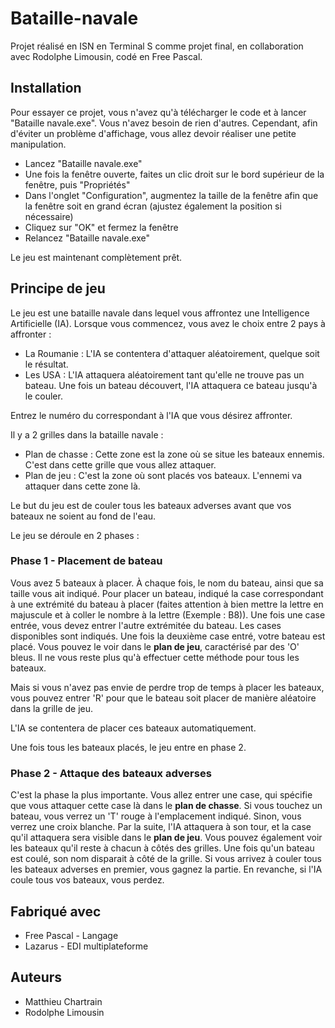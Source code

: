 # Bataille-navale
Projet réalisé en ISN en Terminal S comme projet final, en collaboration avec Rodolphe Limousin, codé en Free Pascal. 

## Installation
Pour essayer ce projet, vous n'avez qu'à télécharger le code et à lancer "Bataille navale.exe". Vous n'avez besoin de rien d'autres.
Cependant, afin d'éviter un problème d'affichage, vous allez devoir réaliser une petite manipulation.
- Lancez "Bataille navale.exe"
- Une fois la fenêtre ouverte, faites un clic droit sur le bord supérieur de la fenêtre, puis "Propriétés"
- Dans l'onglet "Configuration", augmentez la taille de la fenêtre afin que la fenêtre soit en grand écran (ajustez également la position si nécessaire)
- Cliquez sur "OK" et fermez la fenêtre
- Relancez "Bataille navale.exe"

Le jeu est maintenant complètement prêt.

## Principe de jeu
Le jeu est une bataille navale dans lequel vous affrontez une Intelligence Artificielle (IA). Lorsque vous commencez, vous avez le choix entre 2 pays à affronter :
- La Roumanie : L'IA se contentera d'attaquer aléatoirement, quelque soit le résultat.
- Les USA : L'IA attaquera aléatoirement tant qu'elle ne trouve pas un bateau. Une fois un bateau découvert, l'IA attaquera ce bateau jusqu'à le couler.

Entrez le numéro du correspondant à l'IA que vous désirez affronter.

Il y a 2 grilles dans la bataille navale :
- Plan de chasse : Cette zone est la zone où se situe les bateaux ennemis. C'est dans cette grille que vous allez attaquer.
- Plan de jeu : C'est la zone où sont placés vos bateaux. L'ennemi va attaquer dans cette zone là.

Le but du jeu est de couler tous les bateaux adverses avant que vos bateaux ne soient au fond de l'eau.

Le jeu se déroule en 2 phases :
### Phase 1 - Placement de bateau
Vous avez 5 bateaux à placer. À chaque fois, le nom du bateau, ainsi que sa taille vous ait indiqué. Pour placer un bateau, indiqué la case correspondant à une extrémité du bateau à placer (faites attention à bien mettre la lettre en majuscule et à coller le nombre à la lettre (Exemple : B8)). Une fois une case entrée, vous devez entrer l'autre extrémitée du bateau. Les cases disponibles sont indiqués. Une fois la deuxième case entré, votre bateau est placé. Vous pouvez le voir dans le **plan de jeu**, caractérisé par des 'O' bleus. Il ne vous reste plus qu'à effectuer cette méthode pour tous les bateaux.

Mais si vous n'avez pas envie de perdre trop de temps à placer les bateaux, vous pouvez entrer 'R' pour que le bateau soit placer de manière aléatoire dans la grille de jeu.

L'IA se contentera de placer ces bateaux automatiquement.

Une fois tous les bateaux placés, le jeu entre en phase 2.

### Phase 2 - Attaque des bateaux adverses
C'est la phase la plus importante. Vous allez entrer une case, qui spécifie que vous attaquer cette case là dans le **plan de chasse**. Si vous touchez un bateau, vous verrez un 'T' rouge à l'emplacement indiqué. Sinon, vous verrez une croix blanche. Par la suite, l'IA attaquera à son tour, et la case qu'il attaquera sera visible dans le **plan de jeu**. Vous pouvez également voir les bateaux qu'il reste à chacun à côtés des grilles. Une fois qu'un bateau est coulé, son nom disparait à côté de la grille. Si vous arrivez à couler tous les bateaux adverses en premier, vous gagnez la partie. En revanche, si l'IA coule tous vos bateaux, vous perdez.

## Fabriqué avec
- Free Pascal - Langage
- Lazarus - EDI multiplateforme

## Auteurs
- Matthieu Chartrain
- Rodolphe Limousin
